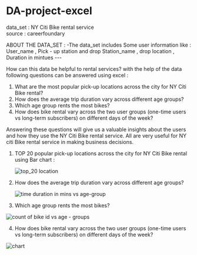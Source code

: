 # DA-project-excel

data_set : NY Citi Bike rental service   
source : careerfoundary

ABOUT THE DATA_SET :
-The data_set includes Some user information like :
  User_name , Pick - up station and drop Station_name , drop location , Duration in mintues ---

How can this data be helpful to rental services?
with the help of the data following questions can be answered using excel :
1. What are the most popular pick-up locations across the city for NY Citi Bike rental?
2. How does the average trip duration vary across different age groups?
3. Which age group rents the most bikes?
4. How does bike rental vary across the two user groups (one-time users vs long-term subscribers) on different days of the week?

Answering these questions will give us a valuable insights about the users and how they use the NY Citi Bike rental service. All are very useful for NY citi Bike rental service in making business decisions.

 1. TOP 20 popular pick-up locations across the city for NY Citi Bike rental using Bar chart :

    ![top_20 location](https://github.com/maansiisp/DA-project-excel/assets/159099467/ba3196c1-6559-4249-a567-978d7b9837e4)

2. How does the average trip duration vary across different age groups?

    ![time duration in mins vs  age-group](https://github.com/maansiisp/DA-project-excel/assets/159099467/d9134af8-ed2d-4cbb-850b-196d34c713c7)

3. Which age group rents the most bikes?

![count of bike id  vs  age - groups ](https://github.com/maansiisp/DA-project-excel/assets/159099467/1dbd5e34-7268-4cbc-9c09-ec372134e53e)

4.  How does bike rental vary across the two user groups (one-time users vs long-term subscribers) on different days of the week?

![chart](https://github.com/maansiisp/DA-project-excel/assets/159099467/c9938f01-7f14-426f-be3c-a1dffe194f92)


